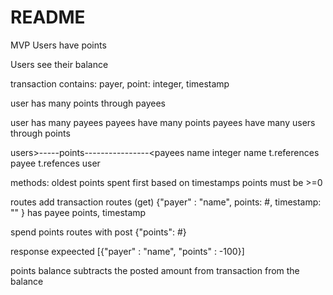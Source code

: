 # README
MVP
Users have points

Users see their balance

transaction contains: payer, point: integer, timestamp

user has many points through payees

user has many payees
payees have many points 
payees have many users through points

users>-----points----------------<payees
name        integer                 name
            t.references payee
            t.refences user


methods:
oldest points spent first based on timestamps
points must be >=0

routes
add transaction routes (get) {"payer" : "name", points: #, timestamp: "" } has payee points, timestamp

spend points routes with
post {"points": #}

response expeected
[{"payer" : "name", "points" : -100}]

points balance subtracts the posted amount from transaction from the balance